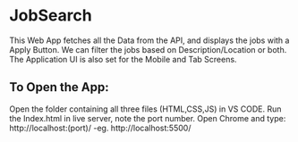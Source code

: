 # JobSearch

This Web App fetches all the Data from the API, and displays the jobs with a Apply Button. We can filter the jobs based on Description/Location or both. 
The Application UI is also set for the Mobile and Tab Screens.

## To Open the App:

Open the folder containing all three files (HTML,CSS,JS) in  VS CODE. Run the Index.html in live server, note the port number.
Open Chrome and type:  http://localhost:(port)/      -eg. http://localhost:5500/

